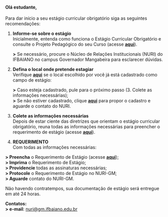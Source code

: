 #### Olá estudante,  
Para dar início a seu estágio curricular obrigatório siga as seguintes recomendações:

1. **Informe-se sobre o estágio**  
    Inicialmente, entenda como funciona o Estágio Curricular Obrigatório e consulte o Projeto Pedagógico do seu Curso (acesse **[aqui](http://www.ifbaiano.edu.br/unidades/gmb/estagio-curricular/discente/conhecimento/)**).
    
    **>** Se necessário, procure o Núcleo de Relações Institucionais (NURI) do IFBAIANO no campus Governador Mangabeira para esclarecer dúvidas.  
    
2. **Defina o local onde pretende estagiar**  
    Verifique **[aqui](#lista_locais)** se o local escolhido por você já está cadastrado como campo de estágio:
    
    **>** Caso esteja cadastrado, pule para o próximo passo (3. Colete as informações necessárias);  
    **>** Se não estiver cadastrado, clique **[aqui](#proposta_concedente)** para propor o cadastro e aguarde o contato do NURI.
    
3. **Colete as informações necessárias**  
    Depois de estar ciente das diretrizes que orientam o estágio curricular obrigatório, reuna todas as informações necessárias para preencher o requerimento de estágio (acesse **[aqui](http://www.ifbaiano.edu.br/unidades/gmb/files/2019/04/dados_importantes.pdf)**).  
    
4. **REQUERIMENTO**  
Com todas as informações necessárias:
    
  **> Preencha** o Requerimento de Estágio (acesse **[aqui](#requerimento)**);  
  **> Imprima** o Requerimento de Estágio;  
  **> Providencie** todas as assinaturas necessárias;  
  **> Protocole** o Requerimento de Estágio no NURI-GM;  
  **> Aguarde** contato do NURI-GM.

  Não havendo contratempos, sua documentação de estágio será entregue em até 24 horas.

  **Contatos:**  
  **> e-mail**: [nuri@gm.ifbaiano.edu.br](mailto:nuri@gm.ifbaiano.edu.br)
